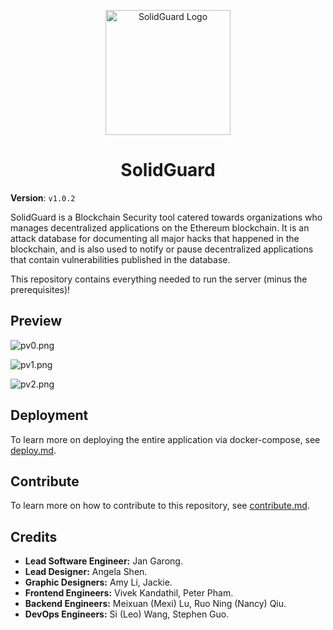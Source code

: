 <div align="center">
  <p align="center">
    <img src="./docs/img/solidguard-v1.png" width="200" alt="SolidGuard Logo"/>
  </p>
<h1>SolidGuard</h1>
</div>

**Version**: `v1.0.2`

SolidGuard is a Blockchain Security tool catered towards organizations who manages decentralized applications on the Ethereum blockchain. It is an attack database for documenting all major hacks that happened in the blockchain, and is also used to notify or pause decentralized applications that contain vulnerabilities published in the database.

This repository contains everything needed to run the server (minus the prerequisites)!

## Preview
![pv0.png](./docs/img/pv0.png)

![pv1.png](./docs/img/pv1.png)

![pv2.png](./docs/img/pv2.png)

## Deployment
To learn more on deploying the entire application via docker-compose, see [deploy.md](./docs/deploy.md).

## Contribute
To learn more on how to contribute to this repository, see [contribute.md](./docs/contribute.md).

## Credits
* **Lead Software Engineer:** Jan Garong.
* **Lead Designer:** Angela Shen.
* **Graphic Designers:** Amy Li, Jackie.
* **Frontend Engineers:** Vivek Kandathil, Peter Pham.
* **Backend Engineers:** Meixuan (Mexi) Lu, Ruo Ning (Nancy) Qiu.
* **DevOps Engineers:** Si (Leo) Wang, Stephen Guo.
